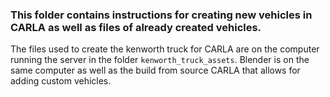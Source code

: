### This folder contains instructions for creating new vehicles in CARLA as well as files of already created vehicles.
The files used to create the kenworth truck for CARLA are on the computer running the server in the folder `kenworth_truck_assets`. Blender is on the same computer as well as the build from source CARLA that allows for adding custom vehicles.
